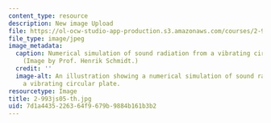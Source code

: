 ```yaml
---
content_type: resource
description: New image Upload
file: https://ol-ocw-studio-app-production.s3.amazonaws.com/courses/2-993j-introduction-to-numerical-analysis-for-engineering-13-002j-spring-2005/7d1a4435226364f9679b9884b161b3b2_2-993js05-th.jpg
file_type: image/jpeg
image_metadata:
  caption: Numerical simulation of sound radiation from a vibrating circular plate.
    (Image by Prof. Henrik Schmidt.)
  credit: ''
  image-alt: An illustration showing a numerical simulation of sound radiation from
    a vibrating circular plate.
resourcetype: Image
title: 2-993js05-th.jpg
uid: 7d1a4435-2263-64f9-679b-9884b161b3b2
---
```

